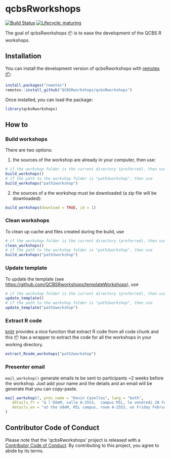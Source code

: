 # qcbsRworkshops

[![Build Status](https://travis-ci.org/QCBSRworkshops/qcbsRworkshops.svg?branch=master)](https://travis-ci.org/QCBSRworkshops/qcbsRworkshops)
[![Lifecycle: maturing](https://img.shields.io/badge/lifecycle-maturing-blue.svg)](https://www.tidyverse.org/lifecycle/#maturing)


The goal of qcbsRworkshops :package: is to ease the development of the QCBS R workshops.


## Installation

You can install the development version of qcbsRworkshops with [remotes :package:](https://cran.r-project.org/web/packages/remotes/index.html):

``` r
install.packages("remotes")
remotes::install_github("QCBSRworkshops/qcbsRworkshops")
```

Once installed, you can load the package:

``` r
library(qcbsRworkshops)
```

## How to

### Build workshops

There are two options:

1. the sources of the workshop are already in your computer, then use:

``` r
# if the workshop folder is the current directory (preferred), then use
build_workshops()
# if the path to the workshop folder is "path2workshop", then use
build_workshops("path2workshop")
```

2. the sources of a the workshop must be downloaded (a zip file will be downloaded):

``` r
build_workshops(download = TRUE, id = 1)
```

### Clean workshops

To clean up cache and files created during the build, use

``` r
# if the workshop folder is the current directory (preferred), then use
clean_workshops()
# if the path to the workshop folder is "path2workshop", then use
build_workshops("path2workshop")
```

### Update template

To update the template (see https://github.com/QCBSRworkshops/templateWorkshops), use

``` r
# if the workshop folder is the current directory (preferred), then use
update_template()
# if the path to the workshop folder is "path2workshop", then use
update_template("path2workshop")
```

### Extract R code

[knitr](https://yihui.name/knitr/) provides a nice function that extract R code from all code chunk and this :package: has a wrapper to extract the code for all the workshops in your working directory.

``` r
extract_Rcode_workshops("path2workshop")
```

### Presenter email

`mail_workshop()` generate emails te be sent to participants ~2 weeks before
the workshop. Just add your name and the details and an email will be generate
that you can copy-paste.


``` r
mail_workshop(7, pres_name = "Kevin Cazelles", lang = "both",
   details_fr = "à l'UdeM, salle A-2553,  campus MIL, le vendredi 28 Février 2010 de 13h à 17h",
   details_en = "at the UdeM, MIL campus, room A-2553, on Friday February 28th 2020, 1pm-5pm"
)
```

## Contributor Code of Conduct

Please note that the 'qcbsRworkshops' project is released with a [Contributor Code of Conduct](CODE_OF_CONDUCT.md). By contributing to this project, you agree to abide by its terms.
